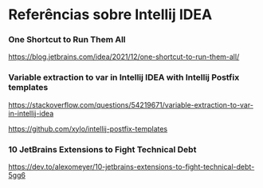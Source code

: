 # Referências sobre Intellij IDEA

### One Shortcut to Run Them All

https://blog.jetbrains.com/idea/2021/12/one-shortcut-to-run-them-all/

### Variable extraction to var in Intellij IDEA with Intellij Postfix templates

https://stackoverflow.com/questions/54219671/variable-extraction-to-var-in-intellij-idea

https://github.com/xylo/intellij-postfix-templates

### 10 JetBrains Extensions to Fight Technical Debt

<!-- markdown-link-check-disable-next-line -->
https://dev.to/alexomeyer/10-jetbrains-extensions-to-fight-technical-debt-5gg6
